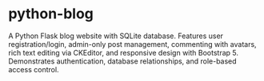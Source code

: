 # python-blog
A Python Flask blog website with SQLite database. Features user registration/login, admin-only post management, commenting with avatars, rich text editing via CKEditor, and responsive design with Bootstrap 5. Demonstrates authentication, database relationships, and role-based access control.
